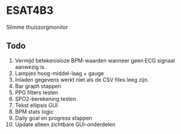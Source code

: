 # ESAT4B3
Slimme thuiszorgmonitor  
## Todo  
1. Vermijd betekenisloze BPM-waarden wanneer geen ECG signaal aanwezig is.
2. Lampjes hoog-middel-laag + gauge
3. Inladen gegevens werkt niet als de CSV files leeg zijn.
4. Bar graph stappen
5. PPG filters testen
6. SPO2-berekening testen
7. Tekst ellipsis GUI
8. BPM stats logic
9. Daily goal en progress stappen
10. Update alleen zichtbare GUI-onderdelen
